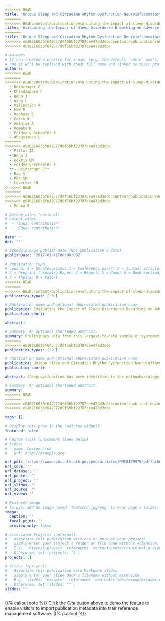 ```yaml
---
<<<<<<< HEAD
title: 'Unique Sleep and Circadian Rhythm Dysfunction Neuroinflammatory and Immune Profiles in Alzheimer's Disease with Mild Cognitive Impairment'
=======
<<<<<<< HEAD:content/publication/evaluating-the-impact-of-sleep-disordered-breathing-on-adverse-cardiovascular-outcomes-after-bariatric-surgery/index.md
title: 'Evaluating the Impact of Sleep Disordered Breathing on Adverse Cardiovascular Outcomes After Bariatric Surgery'
=======
title: 'Unique Sleep and Circadian Rhythm Dysfunction Neuroinflammatory and Immune Profiles in Alzheimer's Disease with Mild Cognitive Impairment'
>>>>>>> e686216036f642777d9f56bf22707cee478d3d0c:content/publication/unique-sleep-and-circadian-rhythm-dysfunction-neuroinflammatory-and-immune-profiles-in-alzheimers-disease-with-mild-cognitive-impairment/index.md
>>>>>>> e686216036f642777d9f56bf22707cee478d3d0c

# Authors
# If you created a profile for a user (e.g. the default `admin` user), write the username (folder name) here
# and it will be replaced with their full name and linked to their profile.
authors:
<<<<<<< HEAD
=======
<<<<<<< HEAD:content/publication/evaluating-the-impact-of-sleep-disordered-breathing-on-adverse-cardiovascular-outcomes-after-bariatric-surgery/index.md
  - Heinzinger C
  - Chindamporn P
  - Bena J
  - Wang L
  - Milinovich A
  - Kaw R
  - Kashyap S
  - Cetin D
  - Aminian A
  - Kempke N
  - Foldvary-Schaefer N
  - Aboussouan L
=======
>>>>>>> e686216036f642777d9f56bf22707cee478d3d0c
  - Pillai JA
  - Bena J
  - Bekris LM
  - Foldvary-Schaefer N
  **- Heinzinger C**
  - Rao S
  - Rao SM
  - Leverenz JB
<<<<<<< HEAD
=======
>>>>>>> e686216036f642777d9f56bf22707cee478d3d0c:content/publication/unique-sleep-and-circadian-rhythm-dysfunction-neuroinflammatory-and-immune-profiles-in-alzheimers-disease-with-mild-cognitive-impairment/index.md
>>>>>>> e686216036f642777d9f56bf22707cee478d3d0c
  - Mehra R

# Author notes (optional)
# author_notes:
#  - 'Equal contribution'
#  - 'Equal contribution'

date: ''
doi: ''

# Schedule page publish date (NOT publication's date).
publishDate: '2017-01-01T00:00:00Z'

# Publication type.
# Legend: 0 = Uncategorized; 1 = Conference paper; 2 = Journal article;
# 3 = Preprint / Working Paper; 4 = Report; 5 = Book; 6 = Book section;
# 7 = Thesis; 8 = Patent
<<<<<<< HEAD
=======
<<<<<<< HEAD:content/publication/evaluating-the-impact-of-sleep-disordered-breathing-on-adverse-cardiovascular-outcomes-after-bariatric-surgery/index.md
publication_types: ['3']

# Publication name and optional abbreviated publication name.
publication: Evaluating the Impact of Sleep Disordered Breathing on Adverse Cardiovascular Outcomes After Bariatric Surgery
publication_short: 

abstract: 

# Summary. An optional shortened abstract.
summary: Preliminary data from this largest-to-date sample of systematically phenotyped patients with SDB undergoing bariatric surgery show significant differences in risk of MACE and MACE-free survival mitigated after consideration of obesity. Further investigation to elucidate effect modification by obesity and metabolic factors is needed.
=======
>>>>>>> e686216036f642777d9f56bf22707cee478d3d0c
publication_types: ['2']

# Publication name and optional abbreviated publication name.
publication: Unique Sleep and Circadian Rhythm Dysfunction Neuroinflammatory and Immune Profiles in Alzheimer's Disease with Mild Cognitive Impairment
publication_short: 

abstract: Sleep dysfunction has been identified in the pathophysiology of Alzheimer’s disease (AD); however, the role and mechanism of circadian rhythm dysfunction is less well understood. In a well-characterized cohort of patients with AD at the mild cognitive impairment stage (MCI-AD), we identify that circadian rhythm irregularities were accompanied by altered humoral immune responses detected in both the cerebrospinal fluid and plasma as well as alterations of cerebrospinal fluid biomarkers of neurodegeneration. On the other hand, sleep disruption was more so associated with abnormalities in circulating markers of immunity and inflammation and decrements in cognition.

# Summary. An optional shortened abstract.
summary: 
<<<<<<< HEAD
=======
>>>>>>> e686216036f642777d9f56bf22707cee478d3d0c:content/publication/unique-sleep-and-circadian-rhythm-dysfunction-neuroinflammatory-and-immune-profiles-in-alzheimers-disease-with-mild-cognitive-impairment/index.md
>>>>>>> e686216036f642777d9f56bf22707cee478d3d0c

tags: []

# Display this page in the Featured widget?
featured: false

# Custom links (uncomment lines below)
# links:
# - name: Custom Link
#   url: http://example.org

url_pdf: 'https://www.ncbi.nlm.nih.gov/pmc/articles/PMC8179975/pdf/nihms-1709175.pdf'
url_code: ''
url_dataset: ''
url_poster: ''
url_project: ''
url_slides: ''
url_source: ''
url_video: ''

# Featured image
# To use, add an image named `featured.jpg/png` to your page's folder.
image:
  caption: ''
  focal_point: ''
  preview_only: false

# Associated Projects (optional).
#   Associate this publication with one or more of your projects.
#   Simply enter your project's folder or file name without extension.
#   E.g. `internal-project` references `content/project/internal-project/index.md`.
#   Otherwise, set `projects: []`.
projects: []

# Slides (optional).
#   Associate this publication with Markdown slides.
#   Simply enter your slide deck's filename without extension.
#   E.g. `slides: "example"` references `content/slides/example/index.md`.
#   Otherwise, set `slides: ""`.
slides: ""
---
```


{{% callout note %}}
Click the _Cite_ button above to demo the feature to enable visitors to import publication metadata into their reference management software.
{{% /callout %}}
